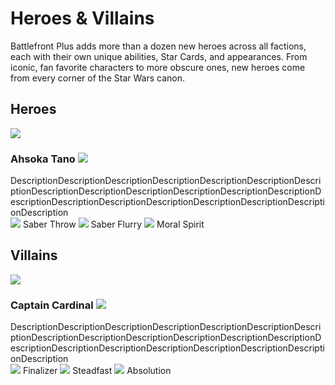 # Heroes & Villains

Battlefront Plus adds more than a dozen new heroes across all factions, each with their own unique abilities, Star Cards, and appearances. From iconic, fan favorite characters to more obscure ones, new heroes come from every corner of the Star Wars canon.

## Heroes

<div class="hero">
  <img class="portrait" class="no-lb"  src="../../assets/portraits/Portait_Ahsoka.png">
  <div class="text">
    <h3>
      <strong>Ahsoka Tano</strong>
      <img class="weapon-saber" class="no-lb" src="../../assets/abilities/ahsokatano/Weapons_AhsokaLightsabers.svg">
    </h3>
    <a>DescriptionDescriptionDescriptionDescriptionDescriptionDescriptionDescriptionDescriptionDescriptionDescriptionDescriptionDescriptionDescriptionDescriptionDescriptionDescriptionDescriptionDescriptionDescriptionDescriptionDescription</a>
    <div>
      <img class="ability" class="no-lb" src="../../assets/abilities/ahsokatano/Ahsoka_SaberThrow.svg">
      <span class="ability-name" data-text="Ahsoka throws one lightsaber forward while keeping the other to protect herself.">Saber Throw</span>
      <img class="ability" class="no-lb" src="../../assets/abilities/ahsokatano/Ahsoka_Flurry.svg">
      <span class="ability-name" data-text="Ahsoka closes the distance with a lunge attack.">Saber Flurry</span>
      <img class="ability" class="no-lb" src="../../assets/abilities/ahsokatano/Ahsoka_CombatRush.svg">
      <span class="ability-name" data-text="Small and agile, Ahsoka sprints forward at high speeds, greatly improving her recharge times as she does so.">Moral Spirit</span>
    </div>
  </div>
</div>

## Villains

<div class="hero">
  <img class="portrait" class="no-lb"  src="../../assets/portraits/Portait_CaptainCardinal.png">
  <div class="text">
    <h3>
      <strong>Captain Cardinal</strong>
      <img class="weapon-blaster" class="no-lb" src="../../assets/abilities/captaincardinal/Weapons_CardinalF-11D.svg">
    </h3>
    <a>DescriptionDescriptionDescriptionDescriptionDescriptionDescriptionDescriptionDescriptionDescriptionDescriptionDescriptionDescriptionDescriptionDescriptionDescriptionDescriptionDescriptionDescriptionDescriptionDescriptionDescription</a>
    <div>
      <img class="ability" class="no-lb" src="../../assets/abilities/captaincardinal/Cardinal_Damage.svg">
      <span class="ability-name" data-text="Cardinal's F-11D has increased damage and accuracy. His armor and mobility are reduced">Finalizer</span>
      <img class="ability" class="no-lb" src="../../assets/abilities/captaincardinal/Cardinal_Steadfast.svg">
      <span class="ability-name" data-text="Cardinal is immune to crowd control abilities, preventing him from being knocked down or stunned. Additionally, his blaster has improved cooling. His damage and mobility are reduced.">Steadfast</span>
      <img class="ability" class="no-lb" src="../../assets/abilities/captaincardinal/Cardinal_Mobility.svg">
      <span class="ability-name" data-text="Cardinal's mobility is increased, as is the rate of fire on the F-11D. His damage and armor are reduced.">Absolution</span>
    </div>
  </div>
</div>